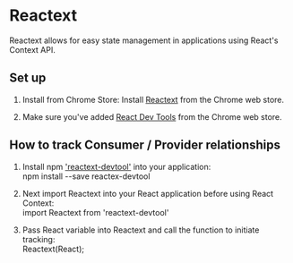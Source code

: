 # Reactext
Reactext allows for easy state management in applications using React's Context API. 

## Set up

1. Install from Chrome Store: Install [Reactext](https://chrome.google.com/webstore/detail/reactext/dhadgcdngabjfldgcpdmdldpmhfkmbpj) from the Chrome web store.

2. Make sure you've added [React Dev Tools](https://chrome.google.com/webstore/detail/react-developer-tools/fmkadmapgofadopljbjfkapdkoienihi) from the Chrome web store. 

## How to track Consumer / Provider relationships

1. Install npm ['reactext-devtool'](https://libraries.io/npm/reactext-devtool) into your application:
      <br />   npm install --save reactex-devtool

2. Next import Reactext into your React application before using React Context: 
      <br />   import Reactext from 'reactext-devtool'
      
3. Pass React variable into Reactext and call the function to initiate tracking:
      <br />   Reactext(React);
